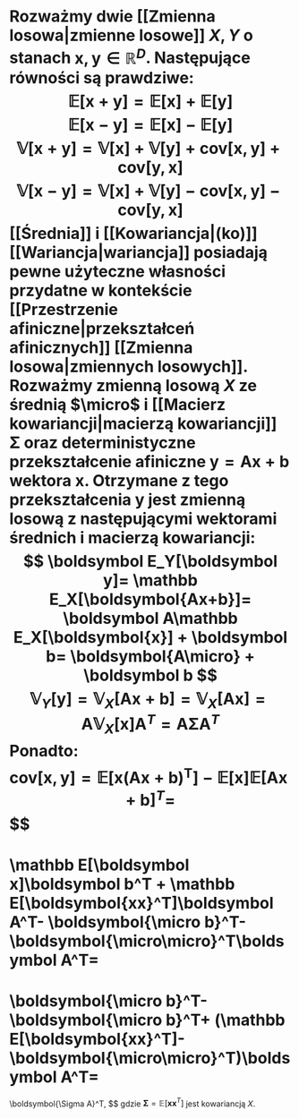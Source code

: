 Rozważmy dwie [[Zmienna losowa|zmienne losowe]] $X, Y$ o stanach $\boldsymbol x, \boldsymbol y\in\mathbb R^D$. Następujące równości są prawdziwe:
$$
\mathbb E[\boldsymbol x+\boldsymbol y]=
\mathbb E[\boldsymbol x]+\mathbb E[\boldsymbol y]
$$
$$
\mathbb E[\boldsymbol x-\boldsymbol y]=
\mathbb E[\boldsymbol x]-\mathbb E[\boldsymbol y]
$$
$$
\mathbb V[\boldsymbol x+\boldsymbol y]=
\mathbb V[\boldsymbol x]+\mathbb V[\boldsymbol y]+
\text{cov}[\boldsymbol{x, y}]+
\text{cov}[\boldsymbol{y, x}]
$$
$$
\mathbb V[\boldsymbol x-\boldsymbol y]=
\mathbb V[\boldsymbol x]+\mathbb V[\boldsymbol y]-
\text{cov}[\boldsymbol{x, y}]-
\text{cov}[\boldsymbol{y, x}]
$$
[[Średnia]] i [[Kowariancja|(ko)]][[Wariancja|wariancja]] posiadają pewne użyteczne własności przydatne w kontekście [[Przestrzenie afiniczne|przekształceń afinicznych]] [[Zmienna losowa|zmiennych losowych]]. Rozważmy zmienną losową $X$ ze średnią $\micro$ i [[Macierz kowariancji|macierzą kowariancji]] $\boldsymbol\Sigma$ oraz deterministyczne przekształcenie afiniczne $\boldsymbol{y=Ax+b}$ wektora $\boldsymbol x$. Otrzymane z tego przekształcenia $\boldsymbol y$ jest zmienną losową z następującymi wektorami średnich i macierzą kowariancji:
$$
\boldsymbol  E_Y[\boldsymbol y]=
\mathbb E_X[\boldsymbol{Ax+b}]=
\boldsymbol A\mathbb E_X[\boldsymbol{x}] + \boldsymbol b=
\boldsymbol{A\micro} + \boldsymbol b
$$
$$
\mathbb V_Y[\boldsymbol y]=
\mathbb V_X[\boldsymbol{Ax+b}]=
\mathbb V_X[\boldsymbol{Ax}]=
\boldsymbol A\mathbb V_X[\boldsymbol{x}]\boldsymbol A^T=
\boldsymbol{A\Sigma A}^T
$$
Ponadto:
$$
\text{cov}[\boldsymbol{x,y}]=
\mathbb E[\boldsymbol{x(Ax+b)^T}]-
\mathbb E [\boldsymbol x]\mathbb E[\boldsymbol{Ax+b}]^T=
$$
$$
=
\mathbb E[\boldsymbol x]\boldsymbol b^T +
\mathbb E[\boldsymbol{xx}^T]\boldsymbol A^T-
\boldsymbol{\micro b}^T-\boldsymbol{\micro\micro}^T\boldsymbol A^T=
$$
$$
=
\boldsymbol{\micro b}^T-
\boldsymbol{\micro b}^T+
(\mathbb E[\boldsymbol{xx}^T]-\boldsymbol{\micro\micro}^T)\boldsymbol A^T=
$$
$$
=
\boldsymbol{\Sigma A}^T,
$$
gdzie $\boldsymbol\Sigma=\mathbb E[\boldsymbol{xx}^T]$ jest kowariancją $X$. 
